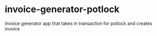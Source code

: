 # invoice-generator-potlock
Invoice generator app that takes in transaction for potlock and creates invoice
